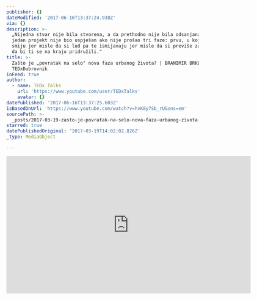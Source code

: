```yaml
---
publisher: {}
dateModified: '2017-06-16T13:37:24.938Z'
via: {}
description: >-
  „Nijedna stvar nije bila stvorena, a da prethodno nije bila odsanjana. Niti
  jedan projekt nije bio uspješan ako nije prošao tri faze: prvu, u kojoj ti se
  smiju jer misle da si lud pa te ismijavaju jer misle da si previše zabrazdio
  da bi ti se na kraju pridružili."
title: >-
  Zašto je „povratak na selo" nova faza urbanog života? | BRANIMIR BRKLJAČ |
  TEDxDubrovnik
inFeed: true
author:
  - name: TEDx Talks
    url: 'https://www.youtube.com/user/TEDxTalks'
    avatar: {}
datePublished: '2017-06-16T13:37:25.603Z'
isBasedOnUrl: 'https://www.youtube.com/watch?v=hvK8y7Sb_rU&sns=em'
sourcePath: >-
  _posts/2017-03-19-zasto-je-povratak-na-selo-nova-faza-urbanog-zivota-or-bran.md
starred: true
datePublishedOriginal: '2017-03-19T14:02:02.826Z'
_type: MediaObject

---
```

<iframe src="https://cdn.embedly.com/widgets/media.html?src=https%3A%2F%2Fwww.youtube.com%2Fembed%2FhvK8y7Sb_rU%3Ffeature%3Doembed&amp;url=http%3A%2F%2Fwww.youtube.com%2Fwatch%3Fv%3DhvK8y7Sb_rU&amp;image=https%3A%2F%2Fi.ytimg.com%2Fvi%2FhvK8y7Sb_rU%2Fhqdefault.jpg&amp;key=b7d04c9b404c499eba89ee7072e1c4f7&amp;type=text%2Fhtml&amp;schema=youtube" width="640" height="360" scrolling="no" frameborder="0" allowfullscreen="" style=""></iframe>